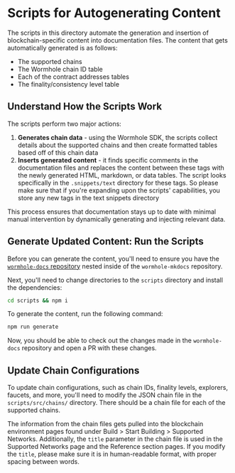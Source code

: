 # Scripts for Autogenerating Content

The scripts in this directory automate the generation and insertion of blockchain-specific content into documentation files. The content that gets automatically generated is as follows:

- The supported chains
- The Wormhole chain ID table
- Each of the contract addresses tables
- The finality/consistency level table

## Understand How the Scripts Work

The scripts perform two major actions:

1. **Generates chain data** - using the Wormhole SDK, the scripts collect details about the supported chains and then create formatted tables based off of this chain data
2. **Inserts generated content** - it finds specific <!--tag--> comments in the documentation files and replaces the content between these tags with the newly generated HTML, markdown, or data tables. The script looks specifically in the `.snippets/text` directory for these tags. So please make sure that if you're expanding upon the scripts' capabilities, you store any new tags in the text snippets directory

This process ensures that documentation stays up to date with minimal manual intervention by dynamically generating and injecting relevant data.

## Generate Updated Content: Run the Scripts

Before you can generate the content, you'll need to ensure you have the [`wormhole-docs` repository](https://github.com/wormhole-foundation/wormhole-docs) nested inside of the `wormhole-mkdocs` repository.

Next, you'll need to change directories to the `scripts` directory and install the dependencies:

```sh
cd scripts && npm i
```

To generate the content, run the following command:

```sh
npm run generate
```

Now, you should be able to check out the changes made in the `wormhole-docs` repository and open a PR with these changes.

## Update Chain Configurations

To update chain configurations, such as chain IDs, finality levels, explorers, faucets, and more, you'll need to modify the JSON chain file in the `scripts/src/chains/` directory. There should be a chain file for each of the supported chains.

The information from the chain files gets pulled into the blockchain environment pages found under Build > Start Building > Supported Networks. Additionally, the `title` parameter in the chain file is used in the Supported Networks page and the Reference section pages. If you modify the `title`, please make sure it is in human-readable format, with proper spacing between words.
